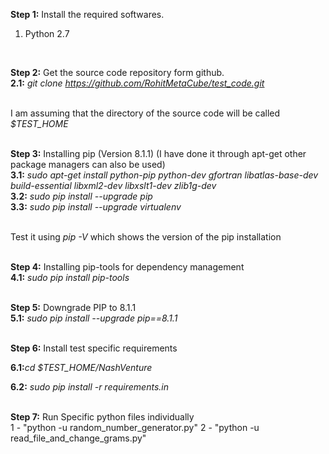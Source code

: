 <b>Step 1:</b> Install the required softwares.<br>
1. Python 2.7<br>
<br>

<b>Step 2:</b> Get the source code repository form github.<br>
<b>2.1:</b> <i>git clone https://github.com/RohitMetaCube/test_code.git</i><br><br>


I am assuming that the directory of the source code will be called <i>$TEST_HOME</i><br><br>

<b>Step 3:</b> Installing pip (Version 8.1.1) (I have done it through apt-get other package managers can also be used)<br>
<b>3.1:</b> <i>sudo apt-get install python-pip python-dev gfortran libatlas-base-dev build-essential libxml2-dev libxslt1-dev zlib1g-dev</i><br>
<b>3.2:</b> <i>sudo pip install --upgrade pip</i><br> 
<b>3.3:</b> <i>sudo pip install --upgrade virtualenv</i><br><br>

Test it using <i>pip -V</i> which shows the version of the pip installation<br><br>

<b>Step 4:</b> Installing pip-tools for dependency management<br>
<b>4.1:</b> <i>sudo pip install pip-tools</i><br><br>

<b>Step 5:</b> Downgrade PIP to 8.1.1<br>
<b>5.1:</b> <i>sudo pip install --upgrade pip==8.1.1</i><br><br> 

<b>Step 6:</b> Install test specific requirements<br>

<b>6.1:</b><i>cd $TEST_HOME/NashVenture</i><br>

<b>6.2:</b> <i>sudo pip install -r requirements.in</i><br><br>



<b>Step 7:</b> Run Specific python files individually <br>
1 - "python -u random_number_generator.py"
2 - "python -u read_file_and_change_grams.py"